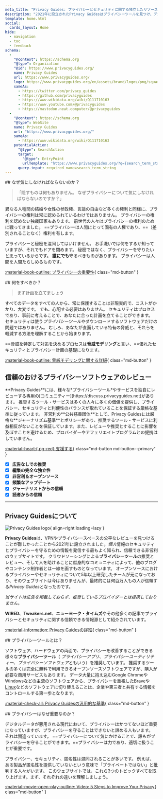 ```yaml
---
meta_title: "Privacy Guides: プライバシーとセキュリティに関する独立したリソース"
description: "2021年に設立されたPrivacy Guidesはプライバシーツールを見つけ、デジタルライフの保護について学ぶことのできる、最もよく知られた信頼できる非営利のリソースです。"
template: home.html
social:
  cards_layout: Home
hide:
  - navigation
  - toc
  - feedback
schema:
  - 
    "@context": https://schema.org
    "@type": Organization
    "@id": https://www.privacyguides.org/
    name: Privacy Guides
    url: https://www.privacyguides.org/
    logo: https://www.privacyguides.org/en/assets/brand/logos/png/square/pg-yellow.png
    sameAs:
      - https://twitter.com/privacy_guides
      - https://github.com/privacyguides
      - https://www.wikidata.org/wiki/Q111710163
      - https://www.youtube.com/@privacyguides
      - https://mastodon.neat.computer/@privacyguides
  - 
    "@context": https://schema.org
    "@type": WebSite
    name: Privacy Guides
    url: "https://www.privacyguides.org/"
    sameAs:
      - https://www.wikidata.org/wiki/Q111710163
    potentialAction:
      "@type": SearchAction
      target:
        "@type": EntryPoint
        urlTemplate: "https://www.privacyguides.org/?q={search_term_string}"
      query-input: required name=search_term_string
---
```


<!-- markdownlint-disable -->
<div class="grid" markdown>
<div markdown>
## なぜ気にしなければならないのか？

> 「隠すものは何もありません。 なぜプライバシーについて気にしなければならないのですか？」

異なる人種間の結婚や女性の参政権、言論の自由など多くの権利と同様に、プライバシーの権利は常に認められているわけではありません。 プライバシーの権利を認めない独裁国家もあります。 前世代の人々はプライバシーの権利のために戦ってきました。 ==プライバシーは人間にとって固有の人権であり、==（差別されることなく）権利を有します。

プライバシーと秘密を混同してはいけません。 お手洗いでは何をするか知っていますが、それでもドアを閉めます。 秘密ではなく、プライバシーを守りたいと思っているからです。 **誰にでも**守るべきものがあります。 プライバシーは人間を人間たらしめるものです。

[:material-book-outline: プライバシーの重要性](basics/why-privacy-matters.md){ class="md-button" }
</div>

<div markdown>
## 何をすべきか？

> まず計画を立てましょう

すべてのデータをすべての人から、常に保護することは非現実的で、コストがかかり、大変です。 でも、心配する必要はありません。 セキュリティはプロセスであり、事前に考えることで、あなたに合った計画を立てることができます。 セキュリティは使う*プライバシーツール*やダウンロードするソフトウェアだけの問題ではありません。 むしろ、あなたが直面している特有の脅威と、それらを軽減する方法を理解することから始まります。

==脅威を特定して対策を決めるプロセスは**脅威モデリング**と言い、==優れたセキュリティとプライバシー計画の基礎になります。

[:material-book-outline: 脅威モデリングに関する詳細](basics/threat-modeling.md){ class="md-button" }
</div>
</div>

## 信頼のおけるプライバシーソフトウェアのレビュー

<div class="grid" markdown>

<div markdown>
**Privacy Guides**には、様々な*プライバシーツール*やサービスを独自にレビューする専用の[コミュニティー](https://discuss.privacyguides.net)があります。 推奨するツール・サービスは多くの人々に多くの価値を提供し、プライバシー、セキュリティと利便性のバランスが取れていることを保証する厳格な基準に従っています。 非営利の**公共慈善団体**として、Privacy Guidesには厳格な**ジャーナリズム基準**とポリシーがあり、推奨するツール・サービスに利益相反がないことを保証しています。また、レビューや推奨とすることに影響を及ぼすことを避けるため、プロバイダーやアフェリエイトプログラムとの提携はしていません。

[:material-heart:{.pg-red} 支援する](about/donate.md){ class="md-button md-button--primary" }

</div>

- [x] **広告なしでの推奨**
- [x] **編集の完全な独立性**
- [x] **非営利＆オープンソース**
- [x] **頻繁なアップデート**
- [x] **ジャーナリストからの信頼**
- [x] **読者からの信頼**

</div>

---

## Privacy Guidesについて

![Privacy Guides logo](assets/brand/logos/png/square/pg-yellow.png){ align=right loading=lazy }

**Privacy Guides**は、VPNやプライバシースペースの公平なレビューを見つけることが難しかったことから2021年に設立されました。*個人*情報のセキュリティとプライバシーを守るための情報を発信する最もよく知られ、信頼できる非営利のウェブサイトです。 クラウドソーシングによる**プライバシーツール**の推奨とレビュー、そして人を助けることに献身的なコミュニティによって、他のブログやコンテンツ制作者とは一線を画すものとなっています。 オープンソースにおけるプライバシーやセキュリティについて5年以上研究したチームが元になっており、そのウェブサイトは今はありませんが、最終的には何百万人もの人が信頼する*Privacy Guides*となったのです。

*当サイトは広告を掲載しておらず、推奨しているプロバイダーとは提携しておりません。*

**WIRED**、**Tweakers.net**、**ニューヨーク・タイムズ**やその他多くの記事でプライバシーとセキュリティに関する信頼できる情報源として紹介されています。

[:material-information: Privacy Guidesの詳細](about.md){ class="md-button" }

<div class="grid" markdown>
<div markdown>
## プライバシーツールとは？

ソフトウェア、ハードウェアの両面で、プライバシーを改善することができる様々な**プライバシーツール**（ *プライバシーアプリ*、*プライバシーユーティリティー*、*プライバシーソフトウェア*ともいう）を推奨しています。 推奨するツールの多くは完全に無料で利用できるオープンソースソフトウェアですが、購入が必要な商用サービスもあります。 データ大量に抱え込むGoogle ChromeやWIndowsなどの主流のソフトウェアから、プライバシーを重視した[Brave](desktop-browsers.md#brave)や[Linux](desktop.md)などのソフトウェアに切り替えることは、企業や第三者と共有する情報をコントロールする第一歩となります。

[:material-check-all: Privacy Guidesの汎用的な基準](about/criteria.md){ class="md-button" }
</div>

<div markdown>
## プライバシーはなぜ重要なのか？

デジタルデータが悪用される現代において、プライバシーはかつてないほど重要になっていますが、プライバシーを守ることはできないと諦める人もいます。 それは間違っています。 ==プライバシーについて気にかけることで、誰もがプライバシーを守ることができます。==プライバシーは力であり、適切に扱うことが重要です。

プライバシー、セキュリティ、匿名性は混同されることが多いです。 例えば、ある製品が匿名性を提供していないという意味で「プライベートではない」と批判する人々がいます。 このウェブサイトでは、これら3つのトピックすべてを取り上げます。まず、それぞれの違いを理解しましょう。

[:material-movie-open-play-outline: Video: 5 Steps to Improve Your Privacy](https://www.privacyguides.org/videos/2025/02/14/5-easy-steps-to-protect-yourself-online){ class="md-button" }
</div>
</div>
